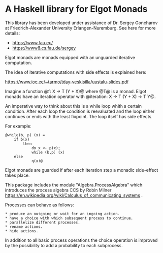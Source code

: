 A Haskell library for Elgot Monads
=====

This library has been developed under assistance of Dr. Sergey Goncharov at Friedrich-Alexander University
Erlangen-Nuremburg. See here for more details:

   - https://www.fau.eu/
   - https://www8.cs.fau.de/sergey

Elgot monads are monads equipped with an unguarded iterative computation.

The idea of iterative computations with side effects is explained here:

https://www.ioc.ee/~tarmo/tday-veskisilla/uustalu-slides.pdf

Imagine a function @f: X -> T (Y + X)@ where @T@ is a monad. Elgot monads
have an iteration operator with @iteration: X -> T (Y + X) -> T Y@.

An imperative way to think about this is a while loop whith a certain
condition. After each loop the condition is reevaluated and the loop either
continues or ends with the least fixpoint. The loop itself has side effects.

For example:
```
@while(b, p) (x) =
    if b(x)
        then
			do x <- p(x);
			while (b,p) (x)
	else
            η(x)@
```

Elgot monads are guarded if after each iteration step a monadic side-effect takes place.

This package includes the module "Algebra.ProcessAlgebra" which introduces the process algebra CCS by Robin Milner
https://en.wikipedia.org/wiki/Calculus_of_communicating_systems .

Processes can behave as follows:

	* produce an outgoing or wait for an ingoing action.
	* have a choice with which subsequent process to continue.
	* parallelize different processes.
	* rename actions.
	* hide actions.

In addition to all basic process operations the choice operation is improved by
the possibility to add a probability to each subprocess.
